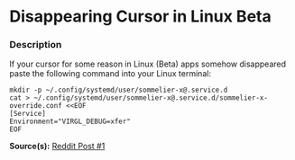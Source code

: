 # Disappearing Cursor in Linux Beta

### Description
If your cursor for some reason in Linux (Beta) apps somehow disappeared paste the following command into your Linux terminal:

```
mkdir -p ~/.config/systemd/user/sommelier-x@.service.d
cat > ~/.config/systemd/user/sommelier-x@.service.d/sommelier-x-override.conf <<EOF
[Service]
Environment="VIRGL_DEBUG=xfer"
EOF
```

**Source(s):**
[Reddit Post #1](https://www.reddit.com/r/chromeos/comments/mx567r/if_your_cursor_does_not_appear_in_certainall/)
